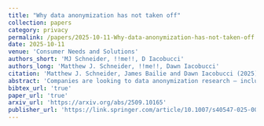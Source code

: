 ```yaml
---
title: "Why data anonymization has not taken off"
collection: papers
category: privacy
permalink: /papers/2025-10-11-Why-data-anonymization-has-not-taken-off
date: 2025-10-11
venue: 'Consumer Needs and Solutions'
authors_short: 'MJ Schneider, !!me!!, D Iacobucci'
authors_long: 'Matthew J. Schneider, !!me!!, Dawn Iacobucci'
citation: 'Matthew J. Schneider, James Bailie and Dawn Iacobucci (2025). “Why Data Anonymization Has Not Taken Off”. <i>Customer Needs and Solutions</i> 12 (9): 1–8. issn: 2196-2928. doi: <a href="https://doi.org/10.1007/s40547-025-00158-5" target="_blank">10.1007/s40547-025-00158-5</a>'
abstract: 'Companies are looking to data anonymization research – including differential private and synthetic data methods – for simple and straightforward compliance solutions. But data anonymization has not taken off in practice because it is anything but simple to implement. For one, it requires making complex choices which are case dependent, such as the domain of the dataset to anonymize; the units to protect; the scope where the data protection should extend to; and the standard of protection. Each variation of these choices changes the very meaning, as well as the practical implications, of differential privacy (or of any other measure of data anonymization). Yet differential privacy is frequently being branded as the same privacy guarantee regardless of variations in these choices. Some data anonymization methods can be effective, but only when the insights required are much larger than the unit of protection. Given that businesses care about profitability, any solution must preserve the patterns between a firm&rsquo;s data and that profitability. As a result, data anonymization solutions usually need to be bespoke and case-specific, which reduces their scalability. Companies should not expect easy wins, but rather recognize that anonymization is just one approach to data privacy with its own particular advantages and drawbacks, while the best strategies jointly leverage the full range of approaches to data privacy and security in combination.'
bibtex_url: 'true'
paper_url: 'true'
arxiv_url: 'https://arxiv.org/abs/2509.10165'
publisher_url: 'https://link.springer.com/article/10.1007/s40547-025-00158-5'
---
```


